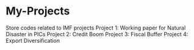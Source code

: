 # My-Projects
Store codes related to IMF projects
Project 1: Working paper for Natural Disaster in PICs
Project 2: Credit Boom
Project 3: Fiscal Buffer
Project 4: Export Diversification


